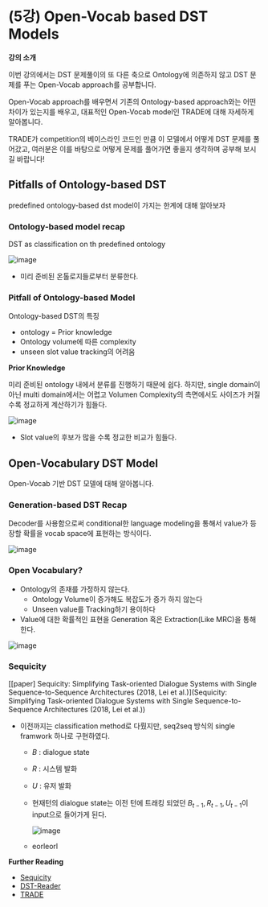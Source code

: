 # (5강) Open-Vocab based DST Models

**강의 소개**

이번 강의에서는 DST 문제풀이의 또 다른 축으로 Ontology에 의존하지 않고 DST 문제를 푸는 Open-Vocab approach를 공부합니다.

Open-Vocab approach를 배우면서 기존의 Ontology-based approach와는 어떤 차이가 있는지를 배우고, 대표적인 Open-Vocab model인 TRADE에 대해 자세하게 알아봅니다.

TRADE가 competition의 베이스라인 코드인 만큼 이 모델에서 어떻게 DST 문제를 풀어갔고, 여러분은 이를 바탕으로 어떻게 문제를 풀어가면 좋을지 생각하며 공부해 보시길 바랍니다!

 

## Pitfalls of Ontology-based DST

predefined ontology-based dst model이 가지는 한계에 대해 알아보자

### Ontology-based model recap

DST as classification on th predefined ontology

![image](https://user-images.githubusercontent.com/38639633/116956580-8f29fa00-acd0-11eb-8761-e25707abe130.png)

- 미리 준비된 온톨로지들로부터 분류한다. 



### Pitfall of Ontology-based Model

Ontology-based DST의 특징

- ontology = Prior knowledge
- Ontology volume에 따른 complexity
- unseen slot value tracking의 어려움



**Prior Knowledge**

미리 준비된 ontology 내에서 분류를 진행하기 때문에 쉽다. 하지만, single domain이 아닌 multi domain에서는 어렵고 Volumen Complexity의 측면에서도 사이즈가 커질수록 정교하게 계산하기가 힘들다. 

![image](https://user-images.githubusercontent.com/38639633/116956764-0b244200-acd1-11eb-8377-96dd1e6f8705.png)

- Slot value의 후보가 많을 수록 정교한 비교가 힘들다. 



## Open-Vocabulary DST Model

Open-Vocab 기반 DST 모델에 대해 알아봅니다.

### Generation-based DST Recap

Decoder를 사용함으로써 conditional한 language modeling을 통해서 value가 등장할 확률을 vocab space에 표현하는 방식이다. 

![image](https://user-images.githubusercontent.com/38639633/116182240-dd7e4c80-a756-11eb-8093-267372591b1e.png)



### Open Vocabulary?

- Ontology의 존재를 가정하지 않는다.
	- Ontology Volume이 증가해도 복잡도가 증가 하지 않는다
	- Unseen value를 Tracking하기 용이하다
- Value에 대한 확률적인 표현을 Generation 혹은 Extraction(Like MRC)을 통해 한다.

![image](https://user-images.githubusercontent.com/38639633/116958165-a4088c80-acd4-11eb-9a5a-9aca20693ad0.png)

### Sequicity

[[paper] Sequicity: Simplifying Task-oriented Dialogue Systems with Single Sequence-to-Sequence Architectures (2018, Lei et al.)](Sequicity: Simplifying Task-oriented Dialogue Systems with Single Sequence-to-Sequence Architectures (2018, Lei et al.))

- 이전까지는 classification method로 다뤘지만, seq2seq 방식의 single framwork 하나로 구현하였다. 

	- $B$ : dialogue state

	- $R$ : 시스템 발화

	- $U$ : 유저 발화

	- 현재턴의 dialogue state는 이전 턴에 트래킹 되었던 $B_{t-1}, R_{t-1}, U_{t-1}$이 input으로 들어가게 된다. 

		![image](https://user-images.githubusercontent.com/38639633/117569108-f1369500-b0fe-11eb-8342-76b2b7681631.png)

	- eorleorl













**Further Reading**

- [Sequicity](https://www.aclweb.org/anthology/P18-1133/)
- [DST-Reader](https://www.aclweb.org/anthology/W19-5932/)
- [TRADE](https://www.aclweb.org/anthology/P19-1078/)

